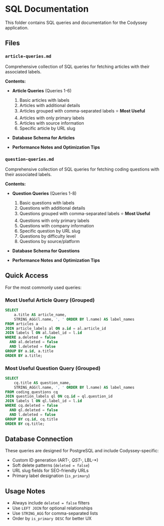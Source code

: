 # SQL Documentation

This folder contains SQL queries and documentation for the Codyssey application.

## Files

### `article-queries.md`
Comprehensive collection of SQL queries for fetching articles with their associated labels.

**Contents:**
- **Article Queries** (Queries 1-6)
  1. Basic articles with labels
  2. Articles with additional details
  3. Articles grouped with comma-separated labels ⭐ **Most Useful**
  4. Articles with only primary labels
  5. Articles with source information
  6. Specific article by URL slug

- **Database Schema for Articles**
- **Performance Notes and Optimization Tips**

### `question-queries.md`
Comprehensive collection of SQL queries for fetching coding questions with their associated labels.

**Contents:**
- **Question Queries** (Queries 1-8)
  1. Basic questions with labels
  2. Questions with additional details
  3. Questions grouped with comma-separated labels ⭐ **Most Useful**
  4. Questions with only primary labels
  5. Questions with company information
  6. Specific question by URL slug
  7. Questions by difficulty level
  8. Questions by source/platform

- **Database Schema for Questions**
- **Performance Notes and Optimization Tips**

## Quick Access

For the most commonly used queries:

### Most Useful Article Query (Grouped)
```sql
SELECT 
    a.title AS article_name,
    STRING_AGG(l.name, ', ' ORDER BY l.name) AS label_names
FROM articles a
JOIN article_labels al ON a.id = al.article_id
JOIN labels l ON al.label_id = l.id
WHERE a.deleted = false 
  AND al.deleted = false 
  AND l.deleted = false
GROUP BY a.id, a.title
ORDER BY a.title;
```

### Most Useful Question Query (Grouped)
```sql
SELECT 
    cq.title AS question_name,
    STRING_AGG(l.name, ', ' ORDER BY l.name) AS label_names
FROM coding_questions cq
JOIN question_labels ql ON cq.id = ql.question_id
JOIN labels l ON ql.label_id = l.id
WHERE cq.deleted = false 
  AND ql.deleted = false 
  AND l.deleted = false
GROUP BY cq.id, cq.title
ORDER BY cq.title;
```

## Database Connection
These queries are designed for PostgreSQL and include Codyssey-specific:
- Custom ID generation (ART-*, QST-*, LBL-*)
- Soft delete patterns (`deleted = false`)
- URL slug fields for SEO-friendly URLs
- Primary label designation (`is_primary`)

## Usage Notes
- Always include `deleted = false` filters
- Use `LEFT JOIN` for optional relationships
- Use `STRING_AGG` for comma-separated lists
- Order by `is_primary DESC` for better UX
